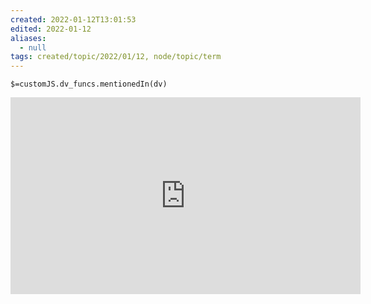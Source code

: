 ```yaml
---
created: 2022-01-12T13:01:53 
edited: 2022-01-12
aliases:
  - null
tags: created/topic/2022/01/12, node/topic/term
---
```

`$=customJS.dv_funcs.mentionedIn(dv)`

<iframe width="560" height="315" src="https://www.youtube.com/embed/D9N7QaIOkG8" title="YouTube video player" frameborder="0" allow="accelerometer; autoplay; clipboard-write; encrypted-media; gyroscope; picture-in-picture" allowfullscreen/> 
^[[Why is it so hard to escape poverty? - Ann-Helén Bay - YouTube](https://www.youtube.com/watch?v=D9N7QaIOkG8)]

**See**::
*`$=customJS.dv_funcs.outlinedIn(dv, this)`*